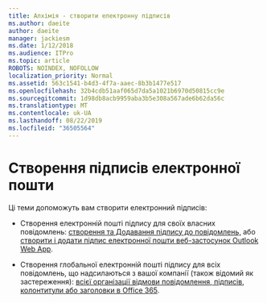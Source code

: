 ```yaml
---
title: Алхімія - створити електронну підписів
ms.author: daeite
author: daeite
manager: jackiesm
ms.date: 1/12/2018
ms.audience: ITPro
ms.topic: article
ROBOTS: NOINDEX, NOFOLLOW
localization_priority: Normal
ms.assetid: 563c1541-b4d3-4f7a-aaec-8b3b1477e517
ms.openlocfilehash: 32b4cdb51aaf065d7da5a1021b6970d50815cc9e
ms.sourcegitcommit: 1d98db8acb9959aba3b5e308a567ade6b62da56c
ms.translationtype: MT
ms.contentlocale: uk-UA
ms.lasthandoff: 08/22/2019
ms.locfileid: "36505564"
---
```

# <a name="create-email-signatures"></a>Створення підписів електронної пошти

Ці теми допоможуть вам створити електронний підписів:
  
- Створення електронній пошті підпису для своїх власних повідомлень: [створення та Додавання підпису до повідомлень,](https://support.office.com/article/8ee5d4f4-68fd-464a-a1c1-0e1c80bb27f2.aspx) або [створити і додати підпис електронної пошти веб-застосунок Outlook Web App](https://support.office.com/article/0f230564-11b9-4239-83de-f10cbe4dfdfc.aspx).
    
- Створення глобальної електронній пошті підпису для всіх повідомлень, що надсилаються з вашої компанії (також відомий як застереження): [всієї організації відмови повідомлення, підписів, колонтитули або заголовки в Office 365](https://go.microsoft.com/fwlink/p/?linkid=391096).
    

